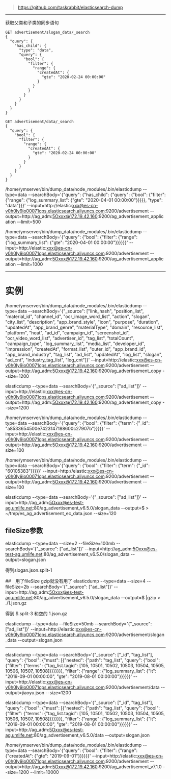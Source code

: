 > https://github.com/taskrabbit/elasticsearch-dump


----



获取父类和子类的同步语句
```
GET advertisement/slogan_data/_search
{
  "query": {
    "has_child": {
      "type": "data",
      "query": {
        "bool": {
          "filter": {
            "range": {
              "createdAt": {
                "gte": "2020-02-24 00:00:00"
              }
            }
          }
        }
      }
    }
  }
}

GET advertisement/data/_search
{
  "query": {
    "bool": {
      "filter": {
        "range": {
          "createdAt": {
            "gte": "2020-02-24 00:00:00"
          }
        }
      }
    }
  }
}
```

/home/ymserver/bin/dump_data/node_modules/.bin/elasticdump --type=data --searchBody='{"query": {"has_child": {"query": {"bool": {"filter": {"range": {"log_summary_list": {"gte": "2020-04-01 00:00:00"}}}}}, "type": "data"}}}' --input=http://elastic:xxx@es-cn-v0h0ly9io00071cps.elasticsearch.aliyuncs.com:9200/advertisement --output=http://ag_adm:5Oxxx@172.19.42.160:9200/ag_advertisement_application --limit=500

    
/home/ymserver/bin/dump_data/node_modules/.bin/elasticdump --type=data --searchBody='{"query": {"bool": {"filter": {"range": {"log_summary_list": {"gte": "2020-04-01 00:00:00"}}}}}}' --input=http://elastic:xxx@es-cn-v0h0ly9io00071cps.elasticsearch.aliyuncs.com:9200/advertisement --output=http://ag_adm:5Oxxx@172.19.42.160:9200/ag_advertisement_application --limit=1000


---
# 实例

/home/ymserver/bin/dump_data/node_modules/.bin/elasticdump --type=data --searchBody='{"_source": ["link_hash", "position_list", "material_id", "channel_id", "ocr_image_word_list", "action", "slogan", "city_list", "description", "app_brand_style", "icon", "purpose", "duration", "updatedAt", "app_brand_genre", "materialType", "domain", "resource_list", "platform", "heat", "ad_id", "campaign_id", "screenshot_id", "ocr_video_word_list", "advertiser_id", "tag_list", "totalCount", "campaign_type", "log_summary_list", "media_list", "developer_id", "impression", "createdAt", "format_list", "outer_id", "app_brand_id", "app_brand_industry", "tag_list", "ad_list", "updatedAt", "log_list", "slogan", "ad_cnt", "industry_tag_list", "log_cnt"]}' --input=http://elastic:xxx@es-cn-v0h0ly9io00071cps.elasticsearch.aliyuncs.com:9200/advertisement --output=http://ag_adm:5Oxxx@172.19.42.160:9200/ag_advertisement_copy --size=1200


elasticdump --type=data --searchBody='{"_source": ["ad_list"]}' --input=http://elastic:xxx@es-cn-v0h0ly9io00071cps.elasticsearch.aliyuncs.com:9200/advertisement --output=http://ag_adm:5Oxxx@172.19.42.160:9200/ag_advertisement_copy --size=1200

/home/ymserver/bin/dump_data/node_modules/.bin/elasticdump --type=data --searchBody='{"query": {"bool": {"filter": {"term": {"_id": "a8533654500e7423147188600c27907b"}}}}}' --input=http://elastic:xxx@es-cn-v0h0ly9io00071cps.elasticsearch.aliyuncs.com:9200/advertisement --output=http://ag_adm:5Oxxx@172.19.42.160:9200/advertisement --size=100

/home/ymserver/bin/dump_data/node_modules/.bin/elasticdump --type=data --searchBody='{"query": {"bool": {"filter": {"term": {"_id": "60105383"}}}}}' --input=http://elastic:xxx@es-cn-v0h0ly9io00071cps.elasticsearch.aliyuncs.com:9200/advertisement --output=http://ag_adm:5Oxxx@172.19.42.160:9200/advertisement --size=100


elasticdump --type=data --searchBody='{"_source": ["ad_list"]}' --input=http://ag_adm:5Oxxx@es-test-ag.umlife.net:80/ag_advertisement_v6.5.0/slogan_data --output=$ > ~/tmp/es_ag_advertisement_ec_data.json --size=120

## fileSize参数
elasticdump --type=data --size=2 --fileSize=100mb  --searchBody='{"_source": ["ad_list"]}' --input=http://ag_adm:5Oxxx@es-test-ag.umlife.net:80/ag_advertisement_v6.5.0/slogan_data --output=slogan.json

得到slogan.json.split-1

##　用了fileSize gzip就没有用了
elasticdump --type=data --size=4 --fileSize=2b  --searchBody='{"_source": ["ad_list"]}' --input=http://ag_adm:5Oxxx@es-test-ag.umlife.net:80/ag_advertisement_v6.5.0/slogan_data --output=$ |gzip > ./1.json.gz

得到 $.split-3  和空的 1.json.gz


elasticdump --type=data --fileSize=50mb  --searchBody='{"_source": ["ad_list"]}' --input=http://elastic:xxx@es-cn-v0h0ly9io00071cps.elasticsearch.aliyuncs.com:9200/advertisement/slogan_data --output=slogan.json


---
elasticdump --type=data --searchBody='{"_source": ["_id", "tag_list"], "query": {"bool": {"must": [{"nested": {"path": "tag_list", "query": {"bool": {"filter": {"terms": {"tag_list.tagid": [105, 10501, 10502, 10503, 10504, 10505, 10506, 10507, 10508]}}}}}}], "filter": {"range": {"log_summary_list": {"lt": "2019-09-01 00:00:00", "gte": "2019-08-01 00:00:00"}}}}}}' --input=http://elastic:xxx@es-cn-v0h0ly9io00071cps.elasticsearch.aliyuncs.com:9200/advertisement/data --output=jiaoyu.json --size=1200



elasticdump --type=data  --searchBody='{"_source": ["_id", "tag_list"], "query": {"bool": {"must": [{"nested": {"path": "tag_list", "query": {"bool": {"filter": {"terms": {"tag_list.tagid": [105, 10501, 10502, 10503, 10504, 10505, 10506, 10507, 10508]}}}}}}], "filter": {"range": {"log_summary_list": {"lt": "2019-09-01 00:00:00", "gte": "2019-08-01 00:00:00"}}}}}}'  --input=http://ag_adm:5Oxxx@es-test-ag.umlife.net:80/ag_advertisement_v6.5.0/data --output=slogan.json



/home/ymserver/bin/dump_data/node_modules/.bin/elasticdump --type=data --searchBody='{"query": {"bool": {"filter": {"range": {"createdAt": {"gte": "2019-09-01"}}}}}}' --input=http://elastic:xxx@es-cn-v0h0ly9io00071cps.elasticsearch.aliyuncs.com:9200/advertisement --output=http://ag_adm:5Oxxx@172.19.42.160:9200/ag_advertisement_v7.1.0 --size=1200 --limit=10000